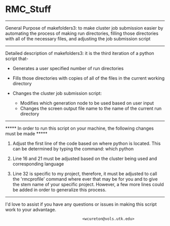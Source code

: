 # RMC_Stuff
_____________________________________________________________________________________________________
General Purpose of makefolders3:  to make cluster job submission easier by automating the process of
                                  making run directories, filling those directories with all of the 
                                  necessary files, and adjusting the job submission script
_____________________________________________________________________________________________________
Detailed description of makefolders3: it is the third iteration of a python script that-
  * Generates a user specified number of run directories

  * Fills those directories with copies of all of the files in the current working directory
  
  * Changes the cluster job submission script:
    * Modifies which generation node to be used based on user input
    * Changes the screen output file name to the name of the current run directory
_____________________________________________________________________________________________________  
***** In order to run this script on your machine, the following changes must be made *****

1) Adjust the first line of the code based on where python is located. This can be determined by 
   typing the command: which python
   
2) Line 16 and 21 must be adjusted based on the cluster being used and corresponding language

3) Line 32 is specific to my project, therefore, it must be adjusted to call the 'rmcprofile' command
   where ever that may be for you and to give the stem name of your specific project. However, a few
   more lines could be added in order to generalize this process.
   
_____________________________________________________________________________________________________

I'd love to assist if you have any questions or issues in making this script work to your advantage.

                                      <wcureton@vols.utk.edu>
